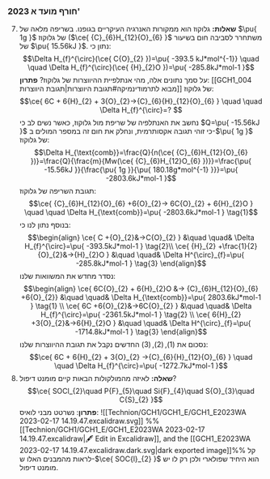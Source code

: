 ### 2023 חורף מועד א'
7. **שאלות:** 
	גלוקוז הוא ממקורות האנרגיה העיקריים בגופנו. בשריפה מלאה של $\pu{ 1g }$ של גלוקוז ($\ce{ {C}_{6}H_{12}{O}_{6} }$ משתחרר לסביבה חום בשיעור של $\pu{ 15.56kJ }$. נתון כי:
	$$\Delta H_{f}^{\circ}(\ce{ C{O}_{2} })=\pu{ -393.5 kJ*mol^{-1}} \quad \quad \Delta H_{f}^{\circ}(\ce{ {H}_{2}O })=\pu{ -285.8kJ*mol-1 }$$
	על סמך נתונים אלה, מהי אנתלפיית ההיווצרות של גלוקוז?
	**פתרון**:
	[[GCH1_004 מבוא לתרמודינמיקה#תגובת היווצרות|תגובת היווצרות]] של גלוקוז:
	$$\ce{ 6C + 6{H}_{2} + 3{O}_{2}->{C}_{6}{H}_{12}{O}_{6} } \quad \quad \Delta H_{f}^{\circ}=? $$
	נחשב את האנתלפיה של שריפת מול גלוקוז, כאשר נשים לב כי $Q=\pu{ -15.56kJ }$ כי זוהי תגובה אקסותרמית, ונחלק את חום זה במספר המולים ב-$\pu{ 1g }$ של גלוקוז:
	$$\Delta H_{\text{comb}}=\frac{Q}{n(\ce{ {C}_{6}H_{12}{O}_{6} })}=\frac{Q}{\frac{m}{Mw(\ce{ {C}_{6}H_{12}O_{6} })}}=\frac{\pu{ -15.56kJ }}{\frac{\pu{ 1g }}{\pu{ 180.18g*mol^{-1} }}}=\pu{ -2803.6kJ*mol-1 }$$
	תגובת השריפה של גלוקוז:
	$$\ce{ {C}_{6}H_{12}{O}_{6} +6{O}_{2}-> 6C{O}_{2} + 6{H}_{2}O } \quad \quad \Delta H_{\text{comb}}=\pu{ -2803.6kJ*mol-1 } \tag{1}$$
	בנוסף נתון לנו כי:
	$$\begin{align}
\ce{ C +{O}_{2}&->C{O}_{2} } &\quad \quad& \Delta H_{f}^{\circ}=\pu{ -393.5kJ*mol-1 } \tag{2}\\
\ce{ {H}_{2} +\frac{1}{2}{O}_{2}&->{H}_{2}O } &\quad \quad& \Delta H^{\circ}_{f}=\pu{ -285.8kJ*mol-1 } \tag{3}
\end{align}$$
	נסדר מחדש את המשוואות שלנו:
	$$\begin{align}
\ce{ 6C{O}_{2} + 6{H}_{2}O &-> {C}_{6}H_{12}{O}_{6} +6{O}_{2}} &\quad \quad& \Delta H_{\text{comb}}=\pu{ 2803.6kJ*mol-1 } \tag{1} \\
\ce{ 6C +6{O}_{2}&->6C{O}_{2} } &\quad \quad& \Delta H_{f}^{\circ}=\pu{ -2361.5kJ*mol-1 } \tag{2} \\
\ce{ 6{H}_{2} +3{O}_{2}&->6{H}_{2}O } &\quad \quad& \Delta H^{\circ}_{f}=\pu{ -1714.8kJ*mol-1 } \tag{3}
\end{align}$$
נסכום את $(1),(2),(3)$ החדשים נקבל את תגובת ההיווצרות שלנו:
	$$\ce{ 6C + 6{H}_{2} + 3{O}_{2} ->{C}_{6}{H}_{12}{O}_{6} } \quad \quad \Delta H_{f}^{\circ}=\pu{ -1272.7kJ*mol-1 }$$
14. **שאלה:**
	לאיזה מהמולקולות הבאות קיים מומנט דיפול?
	$$\ce{ SOCl_{2}\quad P{F}_{5}\quad Si{F}_{4}\quad S{O}_{3}\quad C{S}_{2} }$$
	**פתרון**:
	נשרטט מבני לואיס:
	![[Technion/GCH1/GCH1_E/GCH1_E2023WA 2023-02-17 14.19.47.excalidraw.svg]]
%%[[Technion/GCH1/GCH1_E/GCH1_E2023WA 2023-02-17 14.19.47.excalidraw|🖋 Edit in Excalidraw]], and the [[GCH1_E2023WA 2023-02-17 14.19.47.excalidraw.dark.svg|dark exported image]]%%
	קל לראות מהמבנים האלו ש-$\ce{ SOC{l}_{2} }$ הוא היחיד שפולארי ולכן רק לו יש מומנט דיפול.